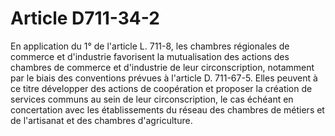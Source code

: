 # Article D711-34-2

En application du 1° de l'article L. 711-8, les chambres régionales de commerce et d'industrie favorisent la mutualisation des actions des chambres de commerce et d'industrie de leur circonscription, notamment par le biais des conventions prévues à l'article D. 711-67-5.   Elles peuvent à ce titre développer des actions de coopération et proposer la création de services communs au sein de leur circonscription, le cas échéant en concertation avec les établissements du réseau des chambres de métiers et de l'artisanat et des chambres d'agriculture.